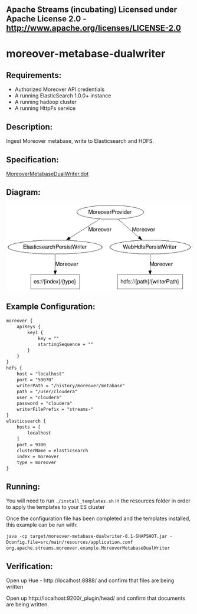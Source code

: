 Apache Streams (incubating)
Licensed under Apache License 2.0 - http://www.apache.org/licenses/LICENSE-2.0
--------------------------------------------------------------------------------

moreover-metabase-dualwriter
==============================

Requirements:
-------------
 - Authorized Moreover API credentials
 - A running ElasticSearch 1.0.0+ instance
 - A running hadoop cluster
 - A running HttpFs service

Description:
------------
Ingest Moreover metabase, write to Elasticsearch and HDFS.

Specification:
-----------------

[MoreoverMetabaseDualWriter.dot](src/main/resources/MoreoverMetabaseDualWriter.dot "MoreoverMetabaseDualWriter.dot" )

Diagram:
-----------------

![MoreoverMetabaseDualWriter.png](./MoreoverMetabaseDualWriter.png?raw=true)

Example Configuration:
----------------------

    moreover {
        apiKeys {
            key1 {
                key = ""
                startingSequence = ""
            }
        }
    }
    hdfs {
        host = "localhost"
        port = "50070"
        writerPath = "/history/moreover/metabase"
        path = "/user/cloudera"
        user = "cloudera"
        password = "cloudera"
        writerFilePrefix = "streams-"
    }
    elasticsearch {
        hosts = [
            localhost
        ]
        port = 9300
        clusterName = elasticsearch
        index = moreover
        type = moreover
    }

Running:
--------

You will need to run `./install_templates.sh` in the resources folder in order to apply the templates to your ES cluster

Once the configuration file has been completed and the templates installed, this example can be run with:

    java -cp target/moreover-metabase-dualwriter-0.1-SNAPSHOT.jar -Dconfig.file=src/main/resources/application.conf org.apache.streams.moreover.example.MoreoverMetabaseDualWriter

Verification:
-------------

Open up Hue - http://localhost:8888/ and confirm that files are being written

Open up http://localhost:9200/_plugin/head/ and confirm that documents are being written.
